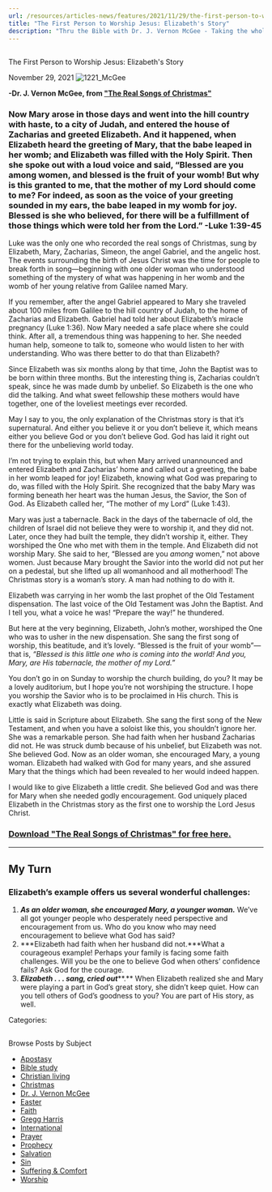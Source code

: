 ```yaml
---
url: /resources/articles-news/features/2021/11/29/the-first-person-to-worship-jesus-elizabeth's-story
title: "The First Person to Worship Jesus: Elizabeth's Story"
description: "Thru the Bible with Dr. J. Vernon McGee - Taking the whole Word to the whole world"
---
```







## 
 The First Person to Worship Jesus: Elizabeth's Story


November 29, 2021
![](https://www.ttb.org/images/default-source/features-and-news/1221_mcgeefeb074bf-f3b9-474e-894c-be6bbde04b8e.jpg?sfvrsn=a83c1816_1 "1221_McGee")




**-Dr. J. Vernon McGee, from ["The Real Songs of Christmas"](/docs/default-source/booklets/ttb_the-real-songs-of-christmas.pdf?sfvrsn=1bc61f16_2)**

### Now Mary arose in those days and went into the hill country with haste, to a city of Judah, and entered the house of Zacharias and greeted Elizabeth. And it happened, when Elizabeth heard the greeting of Mary, that the babe leaped in her womb; and Elizabeth was filled with the Holy Spirit. Then she spoke out with a loud voice and said, “Blessed are you among women, and blessed is the fruit of your womb! But why is this granted to me, that the mother of my Lord should come to me? For indeed, as soon as the voice of your greeting sounded in my ears, the babe leaped in my womb for joy. Blessed is she who believed, for there will be a fulfillment of those things which were told her from the Lord.” -Luke 1:39-45

Luke was the only one who recorded the real songs of Christmas, sung by Elizabeth, Mary, Zacharias, Simeon, the angel Gabriel, and the angelic host. The events surrounding the birth of Jesus Christ was the time for people to break forth in song—beginning with one older woman who understood something of the mystery of what was happening in her womb and the womb of her young relative from Galilee named Mary.

If you remember, after the angel Gabriel appeared to Mary she traveled about 100 miles from Galilee to the hill country of Judah, to the home of Zacharias and Elizabeth. Gabriel had told her about Elizabeth’s miracle pregnancy (Luke 1:36). Now Mary needed a safe place where she could think. After all, a tremendous thing was happening to her. She needed human help, someone to talk to, someone who would listen to her with understanding. Who was there better to do that than Elizabeth? 

Since Elizabeth was six months along by that time, John the Baptist was to be born within three months. But the interesting thing is, Zacharias couldn’t speak, since he was made dumb by unbelief. So Elizabeth is the one who did the talking. And what sweet fellowship these mothers would have together, one of the loveliest meetings ever recorded.

May I say to you, the only explanation of the Christmas story is that it’s supernatural. And either you believe it or you don’t believe it, which means either you believe God or you don’t believe God. God has laid it right out there for the unbelieving world today.

I’m not trying to explain this, but when Mary arrived unannounced and entered Elizabeth and Zacharias’ home and called out a greeting, the babe in her womb leaped for joy! Elizabeth, knowing what God was preparing to do, was filled with the Holy Spirit. She recognized that the baby Mary was forming beneath her heart was the human Jesus, the Savior, the Son of God. As Elizabeth called her, “The mother of my Lord” (Luke 1:43).

Mary was just a tabernacle. Back in the days of the tabernacle of old, the children of Israel did not believe they were to worship it, and they did not. Later, once they had built the temple, they didn’t worship it, either. They worshiped the One who met with them in the temple. And Elizabeth did not worship Mary. She said to her, “Blessed are you *among* women,” not above women. Just because Mary brought the Savior into the world did not put her on a pedestal, but she lifted up all womanhood and all motherhood! The Christmas story is a woman’s story. A man had nothing to do with it.

Elizabeth was carrying in her womb the last prophet of the Old Testament dispensation. The last voice of the Old Testament was John the Baptist. And I tell you, what a voice he was! “Prepare the way!” he thundered. 

But here at the very beginning, Elizabeth, John’s mother, worshiped the One who was to usher in the new dispensation. She sang the first song of worship, this beatitude, and it’s lovely. “Blessed is the fruit of your womb”—that is, *“Blessed is this little one who is coming into the world! And you, Mary, are His tabernacle, the mother of my Lord.”*

You don’t go in on Sunday to worship the church building, do you? It may be a lovely auditorium, but I hope you’re not worshiping the structure. I hope you worship the Savior who is to be proclaimed in His church. This is exactly what Elizabeth was doing.

Little is said in Scripture about Elizabeth. She sang the first song of the New Testament, and when you have a soloist like this, you shouldn’t ignore her. She was a remarkable person. She had faith when her husband Zacharias did not. He was struck dumb because of his unbelief, but Elizabeth was not. She believed God. Now as an older woman, she encouraged Mary, a young woman. Elizabeth had walked with God for many years, and she assured Mary that the things which had been revealed to her would indeed happen. 

I would like to give Elizabeth a little credit. She believed God and was there for Mary when she needed godly encouragement. God uniquely placed Elizabeth in the Christmas story as the first one to worship the Lord Jesus Christ.

### [Download "The Real Songs of Christmas" for free here.](/docs/default-source/booklets/ttb_the-real-songs-of-christmas.pdf?sfvrsn=1bc61f16_2)



---

## My Turn

### Elizabeth’s example offers us several wonderful challenges:

1. ***As an older woman, she encouraged Mary, a younger woman.*** We’ve all got younger people who desperately need perspective and encouragement from us. Who do you know who may need encouragement to believe what God has said?
2. ***Elizabeth had faith when her husband did not.***What a courageous example! Perhaps your family is facing some faith challenges. Will you be the one to believe God when others’ confidence fails? Ask God for the courage.
3. ***Elizabeth . . . sang, cried out*****.** When Elizabeth realized she and Mary were playing a part in God’s great story, she didn’t keep quiet. How can you tell others of God’s goodness to you? You are part of His story, as well.



Categories: 









## 
 Browse Posts by Subject


* [Apostasy](/resources/articles-news/-in-tags/tags/Apostasy)
* [Bible study](/resources/articles-news/-in-tags/tags/Bible-study)
* [Christian living](/resources/articles-news/-in-tags/tags/Christian-living)
* [Christmas](/resources/articles-news/-in-tags/tags/Christmas)
* [Dr. J. Vernon McGee](/resources/articles-news/-in-tags/tags/Dr-J-Vernon-McGee)
* [Easter](/resources/articles-news/-in-tags/tags/easter)
* [Faith](/resources/articles-news/-in-tags/tags/Faith)
* [Gregg Harris](/resources/articles-news/-in-tags/tags/Gregg-Harris)
* [International](/resources/articles-news/-in-tags/tags/International)
* [Prayer](/resources/articles-news/-in-tags/tags/prayer)
* [Prophecy](/resources/articles-news/-in-tags/tags/Prophecy)
* [Salvation](/resources/articles-news/-in-tags/tags/Salvation)
* [Sin](/resources/articles-news/-in-tags/tags/sin)
* [Suffering & Comfort](/resources/articles-news/-in-tags/tags/Suffering-Comfort)
* [Worship](/resources/articles-news/-in-tags/tags/worship)







